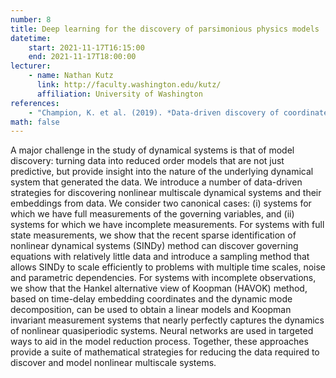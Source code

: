 ```yaml
---
number: 8
title: Deep learning for the discovery of parsimonious physics models
datetime:
    start: 2021-11-17T16:15:00
    end: 2021-11-17T18:00:00
lecturer: 
    - name: Nathan Kutz
      link: http://faculty.washington.edu/kutz/
      affiliation: University of Washington
references:
    - "Champion, K. et al. (2019). *Data-driven discovery of coordinates and governing equations.* Proceedings of the National Academy of Sciences, 116(45), 22445–22451. [DOI:10.1073/pnas.1906995116](https://www.pnas.org/content/116/45/22445)."
math: false
---
```


A major challenge in the study of dynamical systems is that of model discovery: turning data into reduced order models that are not just predictive, but provide insight into the nature of the underlying dynamical system that generated the data. 
We introduce a number of data-driven strategies for discovering nonlinear multiscale dynamical systems and their embeddings from data. 
We consider two canonical cases: 
(i) systems for which we have full measurements of the governing variables, and 
(ii) systems for which we have incomplete measurements. 
For systems with full state measurements, we show that the recent sparse identification of nonlinear dynamical systems (SINDy) method can discover governing equations with relatively little data and introduce a sampling method that allows SINDy to scale efficiently to problems with multiple time scales, noise and parametric dependencies.
For systems with incomplete observations, we show that the Hankel alternative view of Koopman (HAVOK) method, based on time-delay embedding coordinates and the dynamic mode decomposition, can be used to obtain a linear models and Koopman invariant measurement systems that nearly perfectly captures the dynamics of nonlinear quasiperiodic systems. 
Neural networks are used in targeted ways to aid in the model reduction process. 
Together, these approaches provide a suite of mathematical strategies for reducing the data required to discover and model nonlinear multiscale systems.
